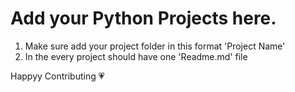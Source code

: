 # Add your Python Projects here.

1) Make sure add your project folder in this format 'Project Name'
2) In the every project should have one 'Readme.md' file


Happyy Contributing 💗
